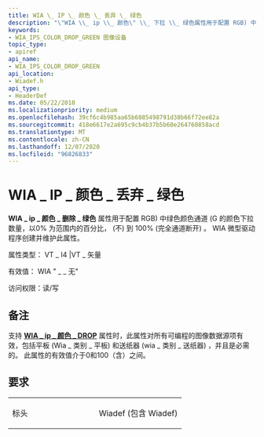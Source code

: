 ```yaml
---
title: WIA \_ IP \_ 颜色 \_ 丢弃 \_ 绿色
description: "\"WIA \\_ ip \\_ 颜色\" \\_ 下拉 \\_ 绿色属性用于配置 RGB) 中绿色颜色通道 (G 的颜色下沉量，此值的范围为 0 (不) 到 100 (完全通道重) 。"
keywords:
- WIA_IPS_COLOR_DROP_GREEN 图像设备
topic_type:
- apiref
api_name:
- WIA_IPS_COLOR_DROP_GREEN
api_location:
- Wiadef.h
api_type:
- HeaderDef
ms.date: 05/22/2018
ms.localizationpriority: medium
ms.openlocfilehash: 39cf6c4b985aa65b6085498791d38b66f72ee82a
ms.sourcegitcommit: 418e6617e2a695c9cb4b37b5b60e264760858acd
ms.translationtype: MT
ms.contentlocale: zh-CN
ms.lasthandoff: 12/07/2020
ms.locfileid: "96826833"
---
```

# <a name="wia_ips_color_drop_green"></a>WIA \_ IP \_ 颜色 \_ 丢弃 \_ 绿色


**WIA \_ ip \_ 颜色 \_ 删除 \_ 绿色** 属性用于配置 RGB) 中绿色颜色通道 (G 的颜色下拉数量，以0% 为范围内的百分比， (不) 到 100% (完全通道断开) 。 WIA 微型驱动程序创建并维护此属性。



属性类型： VT \_ I4 |VT \_ 矢量 

有效值： WIA " \_ \_ 无"

访问权限：读/写

<a name="remarks"></a>备注
-------

支持 [**WIA \_ ip \_ 颜色 \_ DROP**](wia-ips-color-drop.md) 属性时，此属性对所有可编程的图像数据源项有效，包括平板 (Wia \_ 类别 \_ 平板) 和送纸器 (wia \_ 类别 \_ 送纸器) ，并且是必需的。 此属性的有效值介于0和100（含）之间。

<a name="requirements"></a>要求
------------

<table>
<colgroup>
<col width="50%" />
<col width="50%" />
</colgroup>
<tbody>
<tr class="odd">
<td><p>标头</p></td>
<td>Wiadef (包含 Wiadef) </td>
</tr>
</tbody>
</table>

 

 





